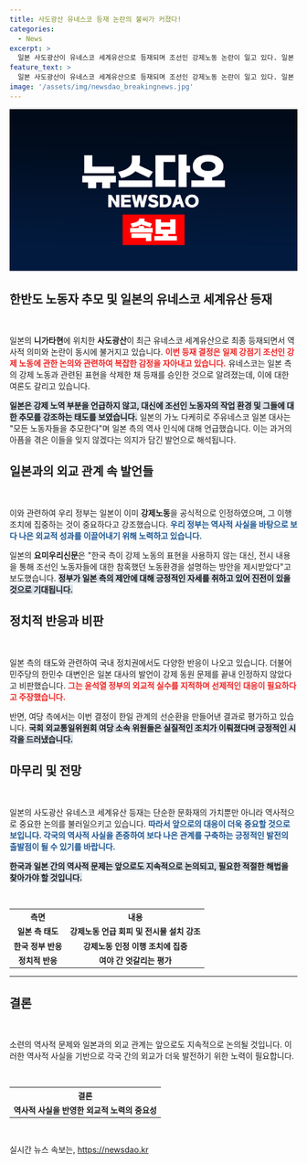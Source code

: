 ```yaml
---
title: 사도광산 유네스코 등재 논란의 불씨가 커졌다!
categories:
  - News
excerpt: >
  일본 사도광산이 유네스코 세계유산으로 등재되며 조선인 강제노동 논란이 일고 있다. 일본 측은 강제노동 언급 없이 노동자 추모 전시를 설치했지만, 한국에서는 외교적 무능을 비난하는 목소리가 높다.
feature_text: >
  일본 사도광산이 유네스코 세계유산으로 등재되며 조선인 강제노동 논란이 일고 있다. 일본 측은 강제노동 언급 없이 노동자 추모 전시를 설치했지만, 한국에서는 외교적 무능을 비난하는 목소리가 높다.
image: '/assets/img/newsdao_breakingnews.jpg'
---
```


<p><img src="/assets/img/newsdao_breakingnews.jpg" alt="ranknews 속보" /></p>

<h2 data-ke-size="size26">한반도 노동자 추모 및 일본의 유네스코 세계유산 등재</h2>

<p data-ke-size="size16">&nbsp;</p>

<p>일본의 <b>니가타현</b>에 위치한 <b>사도광산</b>이 최근 유네스코 세계유산으로 최종 등재되면서 역사적 의미와 논란이 동시에 불거지고 있습니다. <b><span style="color: #ee2323;">이번 등재 결정은 일제 강점기 조선인 강제 노동에 관한 논의와 관련하여 복잡한 감정을 자아내고 있습니다.</span></b> 유네스코는 일본 측의 강제 노동과 관련된 표현을 삭제한 채 등재를 승인한 것으로 알려졌는데, 이에 대한 여론도 갈리고 있습니다. </p>

<p><b><span style="background-color: #21538527;">일본은 강제 노역 부분을 언급하지 않고, 대신에 조선인 노동자의 작업 환경 및 그들에 대한 추모를 강조하는 태도를 보였습니다.</span></b> 일본의 가노 다케히로 주유네스코 일본 대사는 "모든 노동자들을 추모한다"며 일본 측의 역사 인식에 대해 언급했습니다. 이는 과거의 아픔을 겪은 이들을 잊지 않겠다는 의지가 담긴 발언으로 해석됩니다.</p>

<h2 data-ke-size="size26">일본과의 외교 관계 속 발언들</h2>

<p data-ke-size="size16">&nbsp;</p>

<p>이와 관련하여 우리 정부는 일본이 이미 <b>강제노동</b>을 공식적으로 인정하였으며, 그 이행 조치에 집중하는 것이 중요하다고 강조했습니다. <b><span style="color: #1a5490;">우리 정부는 역사적 사실을 바탕으로 보다 나은 외교적 성과를 이끌어내기 위해 노력하고 있습니다.</span></b> </p>

<p>일본의 <b>요미우리신문</b>은 "한국 측이 강제 노동의 표현을 사용하지 않는 대신, 전시 내용을 통해 조선인 노동자들에 대한 참혹했던 노동환경을 설명하는 방안을 제시받았다"고 보도했습니다. <b><span style="background-color: #21538527;">정부가 일본 측의 제안에 대해 긍정적인 자세를 취하고 있어 진전이 있을 것으로 기대됩니다.</span></b> </p>

<h2 data-ke-size="size26">정치적 반응과 비판</h2>

<p data-ke-size="size16">&nbsp;</p>

<p>일본 측의 태도와 관련하여 국내 정치권에서도 다양한 반응이 나오고 있습니다. 더불어민주당의 한민수 대변인은 일본 대사의 발언이 강제 동원 문제를 끝내 인정하지 않았다고 비판했습니다. <b><span style="color: #ee2323;">그는 윤석열 정부의 외교적 실수를 지적하며 선제적인 대응이 필요하다고 주장했습니다.</span></b> </p>

<p>반면, 여당 측에서는 이번 결정이 한일 관계의 선순환을 만들어낸 결과로 평가하고 있습니다. <b><span style="background-color: #21538527;">국회 외교통일위원회 여당 소속 위원들은 실질적인 조치가 이뤄졌다며 긍정적인 시각을 드러냈습니다.</span></b></p>

<h2 data-ke-size="size26">마무리 및 전망</h2>

<p data-ke-size="size16">&nbsp;</p>

<p>일본의 사도광산 유네스코 세계유산 등재는 단순한 문화재의 가치뿐만 아니라 역사적으로 중요한 논의를 불러일으키고 있습니다. <b><span style="color: #1a5490;">따라서 앞으로의 대응이 더욱 중요할 것으로 보입니다. 각국의 역사적 사실을 존중하여 보다 나은 관계를 구축하는 긍정적인 발전의 출발점이 될 수 있기를 바랍니다.</span></b> </p>

<p><b><span style="background-color: #21538527;">한국과 일본 간의 역사적 문제는 앞으로도 지속적으로 논의되고, 필요한 적절한 해법을 찾아가야 할 것입니다.</span></b> </p>

<p data-ke-size="size16">&nbsp;</p>

<table style="width: 100%; border-collapse: collapse;">
  <tr>
    <th style="text-align: center;">측면</th>
    <th style="text-align: center;">내용</th>
  </tr>
  <tr>
    <td style="text-align: center; height: 17px;"><b>일본 측 태도</b></td>
    <td style="text-align: center; height: 17px;"><b>강제노동 언급 회피 및 전시물 설치 강조</b></td>
  </tr>
  <tr>
    <td style="text-align: center; height: 17px;"><b>한국 정부 반응</b></td>
    <td style="text-align: center; height: 17px;"><b>강제노동 인정 이행 조치에 집중</b></td>
  </tr>
  <tr>
    <td style="text-align: center; height: 17px;"><b>정치적 반응</b></td>
    <td style="text-align: center; height: 17px;"><b>여야 간 엇갈리는 평가</b></td>
  </tr>
</table>

<hr> 

<h2 data-ke-size="size26">결론</h2>

<p data-ke-size="size16">&nbsp;</p>

<p>소련의 역사적 문제와 일본과의 외교 관계는 앞으로도 지속적으로 논의될 것입니다. 이러한 역사적 사실을 기반으로 각국 간의 외교가 더욱 발전하기 위한 노력이 필요합니다. </p>

<p data-ke-size="size16">&nbsp;</p>

<table style="width: 100%; border-collapse: collapse;">
  <tr>
    <th style="text-align: center;">결론</th>
  </tr>
  <tr>
    <td style="text-align: center; height: 17px;"><b>역사적 사실을 반영한 외교적 노력의 중요성</b></td>
  </tr>
</table> 

<p data-ke-size="size16">&nbsp;</p>
실시간 뉴스 속보는, <a href="https://newsdao.kr" rel="dofollow">https://newsdao.kr</a>



